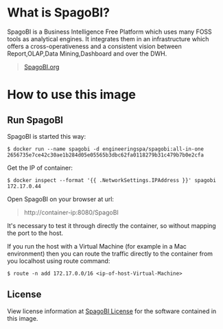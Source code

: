 # What is SpagoBI?

SpagoBI is a Business Intelligence Free Platform which uses many FOSS tools as analytical engines. It integrates them in an infrastructure which offers a cross-operativeness and a consistent vision between Report,OLAP,Data Mining,Dashboard and over the DWH.

> [SpagoBI.org](www.spagobi.org)

# How to use this image

## Run SpagoBI

SpagoBI is started this way:

```console
$ docker run --name spagobi -d engineeringspa/spagobi:all-in-one
2656735e7ce42c30ae1b284d05e05565b3dbc62fa0118279b31c479b7b0e2cfa
```

Get the IP of container:

```console
$ docker inspect --format '{{ .NetworkSettings.IPAddress }}' spagobi
172.17.0.44
```

Open SpagoBI on your browser at url: 

> http://container-ip:8080/SpagoBI

It's necessary to test it through directly the container, so without mapping the port to the host.

If you run the host with a Virtual Machine (for example in a Mac environment) then you can route the traffic directly to the container from you localhost using route command:

```console
$ route -n add 172.17.0.0/16 <ip-of-host-Virtual-Machine>
```

## License

View license information at [SpagoBI License](www.spagobi.org/homepage/opensource/license/) for the software contained in this image.
